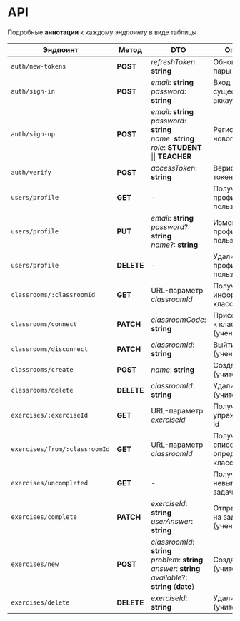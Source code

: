 # API

Подробные **аннотации** к каждому _эндпоинту_ в виде таблицы

| Эндпоинт                      | Метод      | DTO                                                                                                               | Описание                                                |
| ----------------------------- | ---------- | ----------------------------------------------------------------------------------------------------------------- | ------------------------------------------------------- |
| `auth/new-tokens`             | **POST**   | _refreshToken_: **string**                                                                                        | Обновление пары токенов                                 |
| `auth/sign-in`                | **POST**   | _email_: **string**<br>_password_: **string**                                                                     | Вход в существующий аккаунт                             |
| `auth/sign-up`                | **POST**   | _email_: **string**<br>_password_: **string**<br>_name_: **string**<br>_role_: **STUDENT** \|\| **TEACHER**       | Регистрация нового аккаунта                             |
| `auth/verify`                 | **POST**   | _accessToken_: **string**                                                                                         | Верификация токена                                      |
| `users/profile`               | **GET**    | -                                                                                                                 | Получение профиля пользователя                          |
| `users/profile`               | **PUT**    | _email_: **string**<br>_password_?: **string**<br>_name_?: **string**                                             | Изменение профиля пользователя                          |
| `users/profile`               | **DELETE** | -                                                                                                                 | Удалить профиль пользователя                            |
| `classrooms/:classroomId`     | **GET**    | URL-параметр _classroomId_                                                                                        | Получение информации о классе по id                     |
| `classrooms/connect`          | **PATCH**  | _classroomCode_: **string**                                                                                       | Присоединиться к классу (ученик)                        |
| `classrooms/disconnect`       | **PATCH**  | _classroomId_: **string**                                                                                         | Выйти из класса (ученик)                                |
| `classrooms/create`           | **POST**   | _name_: **string**                                                                                                | Создать класс (учитель)                                 |
| `classrooms/delete`           | **DELETE** | _classroomId_: **string**                                                                                         | Удалить класс (учитель)                                 |
| `exercises/:exerciseId`       | **GET**    | URL-параметр _exerciseId_                                                                                         | Получить упражнение по id                               |
| `exercises/from/:classroomId` | **GET**    | URL-параметр _classroomId_                                                                                        | Получить список задач из определённого класса по его id |
| `exercises/uncompleted`       | **GET**    | -                                                                                                                 | Получить все невыполненные задачи (ученик)              |
| `exercises/complete`          | **PATCH**  | _exerciseId_: **string**<br>_userAnswer_: **string**                                                              | Отправить ответ на задачу (ученик)                      |
| `exercises/new`               | **POST**   | _classroomId_: **string**<br>_problem_: **string**<br>_answer_: **string**<br>_available_?: **string** (**date**) | Создать задачу (учитель)                                |
| `exercises/delete`            | **DELETE** | _exerciseId_: **string**                                                                                          | Удалить задачу (учитель)                                |
